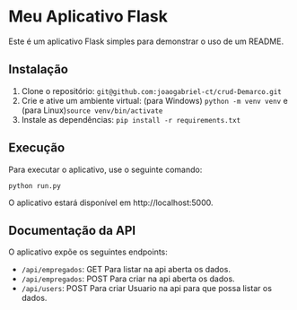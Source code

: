 # Meu Aplicativo Flask

Este é um aplicativo Flask simples para demonstrar o uso de um README.

## Instalação

1. Clone o repositório: `git@github.com:joaogabriel-ct/crud-Demarco.git`
2. Crie e ative um ambiente virtual: (para Windows) `python -m venv venv` e (para Linux)`source venv/bin/activate`
3. Instale as dependências: `pip install -r requirements.txt`

## Execução

Para executar o aplicativo, use o seguinte comando:

`python run.py`

O aplicativo estará disponível em http://localhost:5000.

## Documentação da API

O aplicativo expõe os seguintes endpoints:

- `/api/empregados`: GET Para listar na api aberta os dados.
- `/api/empregados`: POST Para criar na api aberta os dados.
- `/api/users`: POST Para criar Usuario na api para que possa listar os dados.




